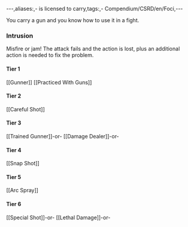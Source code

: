 ---,aliases:,- is licensed to carry,tags:,- Compendium/CSRD/en/Foci,---

You carry a gun and you know how to use it in a fight.
 ### Intrusion
Misfire or jam! The attack fails and the action is lost, plus an additional action is needed to fix the problem.

#### Tier 1
[[Gunner]]
[[Practiced With Guns]]
#### Tier 2
[[Careful Shot]]
#### Tier 3
[[Trained Gunner]]-or-
[[Damage Dealer]]-or-
#### Tier 4
[[Snap Shot]]
#### Tier 5
[[Arc Spray]]
#### Tier 6
[[Special Shot]]-or-
[[Lethal Damage]]-or-
